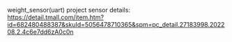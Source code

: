 weight_sensor(uart) project
sensor details: https://detail.tmall.com/item.htm?id=682480488387&skuId=5056478710365&spm=pc_detail.27183998.202208.2.4c6e7dd6zA0c0n